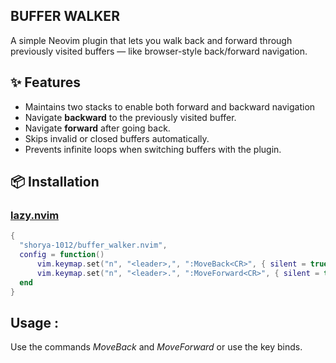 ## BUFFER WALKER
A simple Neovim plugin that lets you walk back and forward through previously visited buffers — like browser-style back/forward navigation.

## ✨ Features
- Maintains two stacks to enable both forward and backward navigation
- Navigate **backward** to the previously visited buffer.
- Navigate **forward** after going back.
- Skips invalid or closed buffers automatically.
- Prevents infinite loops when switching buffers with the plugin.

## 📦 Installation

### [lazy.nvim](https://github.com/folke/lazy.nvim)
```lua
{
  "shorya-1012/buffer_walker.nvim",
  config = function()
      vim.keymap.set("n", "<leader>,", ":MoveBack<CR>", { silent = true })
      vim.keymap.set("n", "<leader>.", ":MoveForward<CR>", { silent = true })
  end
}
```

## Usage : 
Use the commands *MoveBack* and *MoveForward* or use the key binds.


